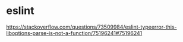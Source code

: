 # eslint

https://stackoverflow.com/questions/73509984/eslint-typeerror-this-liboptions-parse-is-not-a-function/75196241#75196241
